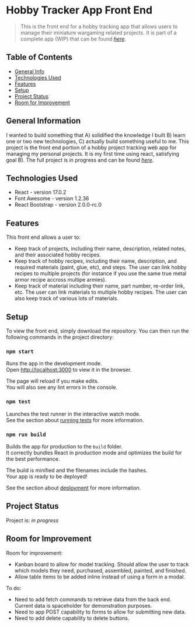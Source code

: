 # Hobby Tracker App Front End
> This is the front end for a hobby tracking app that allows users to manage their miniature wargaming related projects. It is part of a complete app (WIP) that can be found [_here_](https://github.com/thomas-dunlop/hobby-project-manager-back-end). 

## Table of Contents
* [General Info](#general-information)
* [Technologies Used](#technologies-used)
* [Features](#features)
* [Setup](#setup)
* [Project Status](#project-status)
* [Room for Improvement](#room-for-improvement)


## General Information
I wanted to build something that A) solidified the knowledge I built B) learn one or two new technologies, C) actually build something useful to me. This project is the front end portion of a hobby project tracking web app for managing my personal projects. It is my first time using react, satisfying goal B). The full project is in progress and can be found [_here_](https://github.com/thomas-dunlop/hobby-project-manager-back-end). 


## Technologies Used
- React - version 17.0.2
- Font Awesome - version 1.2.36
- React Bootstrap - version 2.0.0-rc.0


## Features
This front end allows a user to:
-	Keep track of projects, including their name, description, related notes, and their associated hobby recipes. 
-	Keep track of hobby recipes, including their name, description, and required materials (paint, glue, etc), and steps. The user can link hobby recipes to multiple projects (for instance if you use the same true metal armor recipe accross multipe armies). 
- Keep track of material including their name, part number, re-order link, etc. The user can link materials to multiple hobby recipes. The user can also keep track of various lots of materials. 


## Setup
To view the front end, simply download the repository. You can then run the following commands in the project directory: 

### `npm start`

Runs the app in the development mode.\
Open [http://localhost:3000](http://localhost:3000) to view it in the browser.

The page will reload if you make edits.\
You will also see any lint errors in the console.

### `npm test`

Launches the test runner in the interactive watch mode.\
See the section about [running tests](https://facebook.github.io/create-react-app/docs/running-tests) for more information.

### `npm run build`

Builds the app for production to the `build` folder.\
It correctly bundles React in production mode and optimizes the build for the best performance.

The build is minified and the filenames include the hashes.\
Your app is ready to be deployed!

See the section about [deployment](https://facebook.github.io/create-react-app/docs/deployment) for more information.


## Project Status
Project is: _in progress_ 


## Room for Improvement
Room for improvement:
- Kanban board to allow for model tracking. Should allow the user to track which models they need, purchased, assembled, painted, and finished. 
- Allow table items to be added inline instead of using a form in a modal. 

To do:
- Need to add fetch commands to retrieve data from the back end. Current data is spaceholder for demonstration purposes. 
- Need to app POST capability to forms to allow for submitting new data. 
- Need to add delete capability to delete buttons. 
